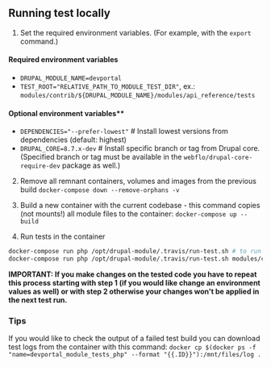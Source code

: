 ## Running test locally

1. Set the required environment variables. (For example, with the `export` command.)

#### Required environment variables
* `DRUPAL_MODULE_NAME=devportal`
* `TEST_ROOT="RELATIVE_PATH_TO_MODULE_TEST_DIR"`, ex.:
  `modules/contrib/${DRUPAL_MODULE_NAME}/modules/api_reference/tests`

#### Optional environment variables**
* `DEPENDENCIES="--prefer-lowest"` # Install lowest versions from dependencies (default: highest)
* `DRUPAL_CORE=8.7.x-dev` # Install specific branch or tag from Drupal core. (Specified branch or tag must be available
  in the `webflo/drupal-core-require-dev` package as well.)

2. Remove all remnant containers, volumes and images from the previous build `docker-compose down --remove-orphans -v`

3. Build a new container with the current codebase - this command copies (not mounts!) all module files to the
   container: `docker-compose up --build`

4. Run tests in the container
```sh
docker-compose run php /opt/drupal-module/.travis/run-test.sh # to run all tests from TEST_ROOT
docker-compose run php /opt/drupal-module/.travis/run-test.sh modules/contrib/${DRUPAL_MODULE_NAME}/modules/api_reference/tests/src/FunctionalJavascript/OpenApiUploadTest.php # to run one specific test
```

**IMPORTANT: If you make changes on the tested code you have to repeat this process starting with step 1 (if you would
like change an environment values as well) or with step 2 otherwise your changes won't be applied in the next test
run.**

### Tips

If you would like to check the output of a failed test build you can download test logs from the container with this
command: `docker cp $(docker ps -f "name=devportal_module_tests_php" --format "{{.ID}}"):/mnt/files/log .`
